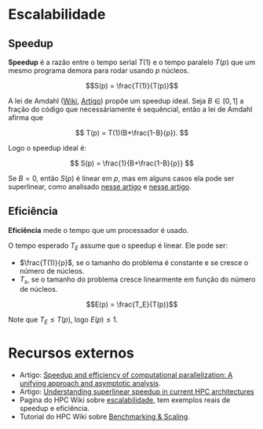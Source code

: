 # Escalabilidade

## Speedup

**Speedup** é a razão entre o tempo serial $T(1)$ e o tempo paralelo $T(p)$ que um mesmo programa demora para rodar usando $p$ núcleos.

$$S(p) = \frac{T(1)}{T(p)}$$

A lei de Amdahl ([Wiki](https://pt.wikipedia.org/wiki/Lei_de_Amdahl), [Artigo](https://www.sciencedirect.com/science/article/abs/pii/S0743731514001142)) propõe um speedup ideal. Seja $B\in [0,1]$ a fração do código que necessáriamente é sequêncial, então a lei de Amdahl afirma que

$$
T(p) = T(1)(B+\frac{1-B}{p}).
$$

Logo o speedup ideal é:

$$
S(p) = \frac{1}{B+\frac{1-B}{p}}
$$

Se $B=0$, então $S(p)$ é linear em $p$, mas em alguns casos ela pode ser superlinear, como analisado [nesse artigo](https://iopscience.iop.org/article/10.1088/1757-899X/1312/1/012009) e [nesse artigo](https://annals-csis.org/proceedings/2016/pliks/498.pdf).

## Eficiência

**Eficiência** mede o tempo que um processador é usado.

O tempo esperado $T_E$ assume que o speedup é linear. Ele pode ser:
* $\frac{T(1)}{p}$, se o tamanho do problema é constante e se cresce o número de núcleos.
* $T_s$, se o tamanho do problema cresce linearmente em função do número de núcleos. 

$$E(p) = \frac{T_E}{T(p)}$$

Note que $T_E \leq T(p)$, logo $E(p) \leq 1$.

# Recursos externos
* Artigo: [Speedup and efficiency of computational parallelization: A unifying approach and asymptotic analysis](https://www.sciencedirect.com/science/article/pii/S0743731523002058).
* Artigo: [Understanding superlinear speedup in current HPC architectures](https://iopscience.iop.org/article/10.1088/1757-899X/1312/1/012009)
* Pagina do HPC Wiki sobre [escalabilidade](https://hpc-wiki.info/hpc/Scaling), tem exemplos reais de speedup e eficiência.
* Tutorial do HPC Wiki sobre [Benchmarking & Scaling](https://hpc-wiki.info/hpc/Benchmarking_%26_Scaling_Tutorial).
